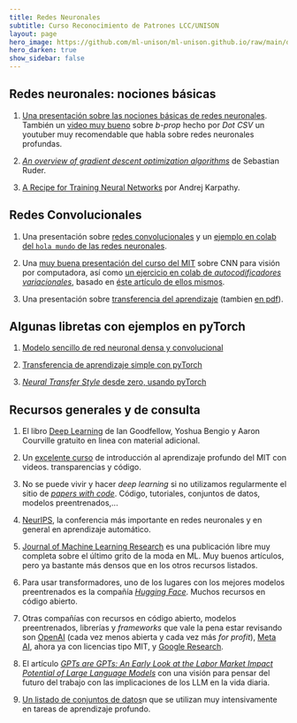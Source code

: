 ```yaml
---
title: Redes Neuronales 
subtitle: Curso Reconocimiento de Patrones LCC/UNISON
layout: page
hero_image: https://github.com/ml-unison/ml-unison.github.io/raw/main/docs/img/alt-banner.jpg
hero_darken: true
show_sidebar: false
---
```


## Redes neuronales: nociones básicas 

1. [Una presentación sobre las nociones básicas de redes neuronales](https://github.com/ml-unison/ml-unison.github.io/raw/main/slides/intro-rn.pdf). También un [video muy bueno](https://www.youtube.com/watch?v=eNIqz_noix8&t=1s) sobre *b-prop* hecho por *Dot CSV* un youtuber muy recomendable que habla sobre redes neuronales profundas.
   
2. [*An overview of gradient descent optimization algorithms*](https://www.ruder.io/optimizing-gradient-descent/) de Sebastian Ruder.
   
3. [A Recipe for Training Neural Networks](http://karpathy.github.io/2019/04/25/recipe/) por Andrej Karpathy.
   

## Redes Convolucionales

1. Una presentación sobre [redes convolucionales](https://github.com/ml-unison/ml-unison.github.io/raw/main/slides/convolucionales.pdf) y un [ejemplo en colab del `hola mundo` de las redes neuronales](https://colab.research.google.com/github/aamini/introtodeeplearning/blob/master/lab2/Part1_MNIST.ipynb).

2. Una [muy buena presentación del curso del MIT](http://introtodeeplearning.com/slides/6S191_MIT_DeepLearning_L3.pdf) sobre CNN para visión por computadora, así como [un ejercicio en colab de *autocodificadores variacionales*](https://colab.research.google.com/github/aamini/introtodeeplearning/blob/2023/lab2/Part2_FaceDetection.ipynb), basado en [éste artículo de ellos mismos](http://introtodeeplearning.com/AAAI_MitigatingAlgorithmicBias.pdf).

3. Una presentación sobre [transferencia del aprendizaje](https://github.com/ml-unison/ml-unison.github.io/raw/main/slides/transfer_learning.pptx) (tambien [en pdf](https://github.com/ml-unison/ml-unison.github.io/raw/main/slides/transfer_learning.pdf)).


## Algunas libretas con ejemplos en pyTorch

1. [Modelo sencillo de red neuronal densa y convolucional](https://colab.research.google.com/github/ml-unison/ml-unison.github.io/blob/main/ejemplos/pytorch_ejemplo_simple.ipynb)

2. [Transferencia de aprendizaje simple con pyTorch](https://colab.research.google.com/github/ml-unison/ml-unison.github.io/blob/main/ejemplos/transfer_pytorch.ipynb)

3. [*Neural Transfer Style* desde zero, usando pyTorch](https://colab.research.google.com/github/ml-unison/ml-unison-github.io/blob/main/ejemplos/nst_pytorch.ipynb)  

## Recursos generales y de consulta

1. El libro [Deep Learning](https://www.deeplearningbook.org) de Ian Goodfellow, Yoshua Bengio y Aaron Courville gratuito en linea con material adicional.

2. Un [excelente curso](http://introtodeeplearning.com) de introducción al aprendizaje profundo del MIT con videos. transparencias y código.

3. No se puede vivir y hacer *deep learning* si no utilizamos regularmente el sitio de [*papers with code*](https://paperswithcode.com). Código, tutoriales, conjuntos de datos, modelos preentrenados,...

4. [NeurIPS](https://nips.cc), la conferencia más importante en redes neuronales y en general en aprendizaje automático.

5. [Journal of Machine Learning Research](https://jmlr.org) es una publicación libre muy completa sobre el último grito de la moda en ML. Muy buenos artículos, pero ya bastante más densos que en los otros recursos listados.

6. Para usar transformadores, uno de los lugares con los mejores modelos preentrenados es la compañía [*Hugging Face*](https://huggingface.co). Muchos recursos en código abierto.

7. Otras compañías con recursos en código abierto, modelos preentrenados, librerías y *frameworks* que vale la pena estar revisando son [OpenAI](https://openai.com) (cada vez menos abierta y cada vez más *for profit*), [Meta AI](https://ai.facebook.com), ahora ya con licencias tipo MIT, y [Google Research](https://research.google).

8. El artículo [*GPTs are GPTs: An Early Look at the Labor Market Impact Potential of Large Language Models*](https://arxiv.org/abs/2303.10130) con una visión para pensar del futuro del trabajo con las implicaciones de los LLM en la vida diaria.

9. [Un listado de conjuntos de datos](https://datasets.activeloop.ai/docs/ml/datasets/)n que se utilizan muy intensivamente en tareas de aprendizaje profundo. 
